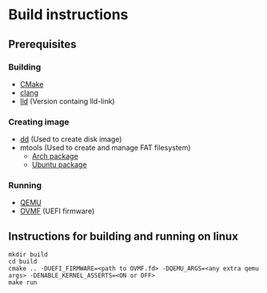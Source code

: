 # Build instructions
## Prerequisites

### Building
- [CMake](https://cmake.org/)
- [clang](https://clang.llvm.org/)
- [lld](https://lld.llvm.org/) (Version containg lld-link)

### Creating image
- [dd](https://www.man7.org/linux/man-pages/man1/dd.1.html) (Used to create disk image)
- mtools (Used to create and manage FAT filesystem)
   - [Arch package](https://archlinux.org/packages/extra/x86_64/mtools/)
   - [Ubuntu package](http://manpages.ubuntu.com/manpages/trusty/man1/mtools.1.html)
 
### Running
- [QEMU](https://www.qemu.org/)
- [OVMF](https://github.com/tianocore/tianocore.github.io/wiki/OVMF) (UEFI firmware)

## Instructions for building and running on linux
```
mkdir build
cd build
cmake .. -DUEFI_FIRMWARE=<path to OVMF.fd> -DQEMU_ARGS=<any extra qemu args> -DENABLE_KERNEL_ASSERTS=<ON or OFF>
make run
```
